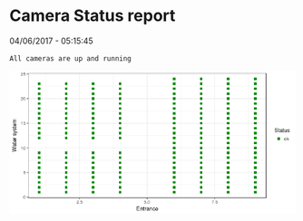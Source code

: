 Camera Status report
================
04/06/2017 - 05:15:45

    All cameras are up and running

![](camreport_files/figure-markdown_github/unnamed-chunk-2-1.png)

